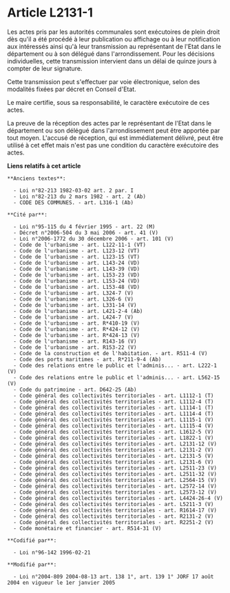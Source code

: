 # Article L2131-1

Les actes pris par les autorités communales sont exécutoires de plein droit dès qu'il a été procédé à leur publication ou
affichage ou à leur notification aux intéressés ainsi qu'à leur transmission au représentant de l'Etat dans le département ou
à son délégué dans l'arrondissement. Pour les décisions individuelles, cette transmission intervient dans un délai de quinze
jours à compter de leur signature.

Cette transmission peut s'effectuer par voie électronique, selon des modalités fixées par décret en Conseil d'Etat. 

Le maire certifie, sous sa responsabilité, le caractère exécutoire de ces actes.

La preuve de la réception des actes par le représentant de l'Etat dans le département ou son délégué dans l'arrondissement
peut être apportée par tout moyen. L'accusé de réception, qui est immédiatement délivré, peut être utilisé à cet effet mais
n'est pas une condition du caractère exécutoire des actes.

**Liens relatifs à cet article**

	**Anciens textes**:

	  - Loi n°82-213 1982-03-02 art. 2 par. I
	  - Loi n°82-213 du 2 mars 1982 - art. 2 (Ab)
	  - CODE DES COMMUNES. - art. L316-1 (Ab)

	**Cité par**:

	  - Loi n°95-115 du 4 février 1995 - art. 22 (M)
	  - Décret n°2006-504 du 3 mai 2006 - art. 41 (V)
	  - Loi n°2006-1772 du 30 décembre 2006 - art. 101 (V)
	  - Code de l'urbanisme - art. L122-11-1 (VT)
	  - Code de l'urbanisme - art. L123-12 (VT)
	  - Code de l'urbanisme - art. L123-15 (VT)
	  - Code de l'urbanisme - art. L143-24 (VD)
	  - Code de l'urbanisme - art. L143-39 (VD)
	  - Code de l'urbanisme - art. L153-23 (VD)
	  - Code de l'urbanisme - art. L153-24 (VD)
	  - Code de l'urbanisme - art. L153-48 (VD)
	  - Code de l'urbanisme - art. L324-7 (V)
	  - Code de l'urbanisme - art. L326-6 (V)
	  - Code de l'urbanisme - art. L331-14 (V)
	  - Code de l'urbanisme - art. L421-2-4 (Ab)
	  - Code de l'urbanisme - art. L424-7 (V)
	  - Code de l'urbanisme - art. R*410-19 (V)
	  - Code de l'urbanisme - art. R*424-12 (V)
	  - Code de l'urbanisme - art. R*424-13 (V)
	  - Code de l'urbanisme - art. R143-16 (V)
	  - Code de l'urbanisme - art. R153-22 (V)
	  - Code de la construction et de l'habitation. - art. R511-4 (V)
	  - Code des ports maritimes - art. R*211-9-4 (Ab)
	  - Code des relations entre le public et l'adminis... - art. L222-1 (V)
	  - Code des relations entre le public et l'adminis... - art. L562-15 (V)
	  - Code du patrimoine - art. D642-25 (Ab)
	  - Code général des collectivités territoriales - art. L1112-1 (T)
	  - Code général des collectivités territoriales - art. L1112-4 (T)
	  - Code général des collectivités territoriales - art. L1114-1 (T)
	  - Code général des collectivités territoriales - art. L1114-4 (T)
	  - Code général des collectivités territoriales - art. L1115-1 (V)
	  - Code général des collectivités territoriales - art. L1115-4 (V)
	  - Code général des collectivités territoriales - art. L1612-5 (V)
	  - Code général des collectivités territoriales - art. L1822-1 (V)
	  - Code général des collectivités territoriales - art. L2131-12 (V)
	  - Code général des collectivités territoriales - art. L2131-2 (V)
	  - Code général des collectivités territoriales - art. L2131-5 (V)
	  - Code général des collectivités territoriales - art. L2131-6 (V)
	  - Code général des collectivités territoriales - art. L2511-23 (V)
	  - Code général des collectivités territoriales - art. L2511-32 (V)
	  - Code général des collectivités territoriales - art. L2564-15 (V)
	  - Code général des collectivités territoriales - art. L2572-14 (V)
	  - Code général des collectivités territoriales - art. L2573-12 (V)
	  - Code général des collectivités territoriales - art. L4424-26-4 (V)
	  - Code général des collectivités territoriales - art. L5211-3 (V)
	  - Code général des collectivités territoriales - art. R1614-17 (V)
	  - Code général des collectivités territoriales - art. R2131-2 (V)
	  - Code général des collectivités territoriales - art. R2251-2 (V)
	  - Code monétaire et financier - art. R514-31 (V)

	**Codifié par**:

	  - Loi n°96-142 1996-02-21

	**Modifié par**:

	  - Loi n°2004-809 2004-08-13 art. 138 1°, art. 139 1° JORF 17 août 2004 en vigueur le 1er janvier 2005
